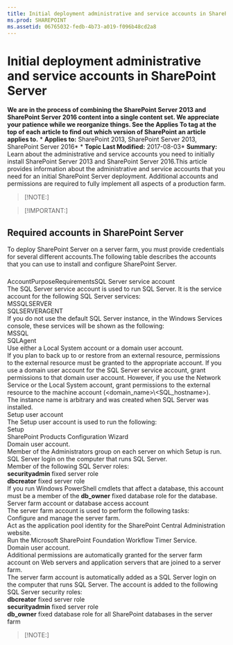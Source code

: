 ```yaml
---
title: Initial deployment administrative and service accounts in SharePoint Server
ms.prod: SHAREPOINT
ms.assetid: 06765032-fedb-4b73-a019-f096b48cd2a8
---
```



# Initial deployment administrative and service accounts in SharePoint Server
 **We are in the process of combining the SharePoint Server 2013 and SharePoint Server 2016 content into a single content set. We appreciate your patience while we reorganize things. See the Applies To tag at the top of each article to find out which version of SharePoint an article applies to.** * **Applies to:** SharePoint 2013, SharePoint Server 2013, SharePoint Server 2016*  * **Topic Last Modified:** 2017-08-03* **Summary:** Learn about the administrative and service accounts you need to initially install SharePoint Server 2013 and SharePoint Server 2016.This article provides information about the administrative and service accounts that you need for an initial SharePoint Server deployment. Additional accounts and permissions are required to fully implement all aspects of a production farm.
> [!NOTE:]

  
    
    


> [!IMPORTANT:]

  
    
    


## Required accounts in SharePoint Server

To deploy SharePoint Server on a server farm, you must provide credentials for several different accounts.The following table describes the accounts that you can use to install and configure SharePoint Server.
### 

AccountPurposeRequirementsSQL Server service account  <br/>  The SQL Server service account is used to run SQL Server. It is the service account for the following SQL Server services: <br/>  MSSQLSERVER <br/>  SQLSERVERAGENT <br/>  If you do not use the default SQL Server instance, in the Windows Services console, these services will be shown as the following: <br/>  MSSQL<InstanceName> <br/>  SQLAgent<InstanceName> <br/> Use either a Local System account or a domain user account.  <br/> If you plan to back up to or restore from an external resource, permissions to the external resource must be granted to the appropriate account. If you use a domain user account for the SQL Server service account, grant permissions to that domain user account. However, if you use the Network Service or the Local System account, grant permissions to the external resource to the machine account (<domain_name>\\<SQL_hostname>).  <br/> The instance name is arbitrary and was created when SQL Server was installed.  <br/> Setup user account  <br/>  The Setup user account is used to run the following: <br/>  Setup <br/>  SharePoint Products Configuration Wizard <br/>  Domain user account. <br/>  Member of the Administrators group on each server on which Setup is run. <br/>  SQL Server login on the computer that runs SQL Server. <br/>  Member of the following SQL Server roles: <br/> **securityadmin** fixed server role <br/> **dbcreator** fixed server role <br/>  If you run Windows PowerShell cmdlets that affect a database, this account must be a member of the **db_owner** fixed database role for the database. <br/> Server farm account or database access account  <br/>  The server farm account is used to perform the following tasks: <br/>  Configure and manage the server farm. <br/>  Act as the application pool identity for the SharePoint Central Administration website. <br/>  Run the Microsoft SharePoint Foundation Workflow Timer Service. <br/>  Domain user account. <br/>  Additional permissions are automatically granted for the server farm account on Web servers and application servers that are joined to a server farm. <br/>  The server farm account is automatically added as a SQL Server login on the computer that runs SQL Server. The account is added to the following SQL Server security roles: <br/> **dbcreator** fixed server role <br/> **securityadmin** fixed server role <br/> **db_owner** fixed database role for all SharePoint databases in the server farm <br/> 
> [!NOTE:]

  
    
    



